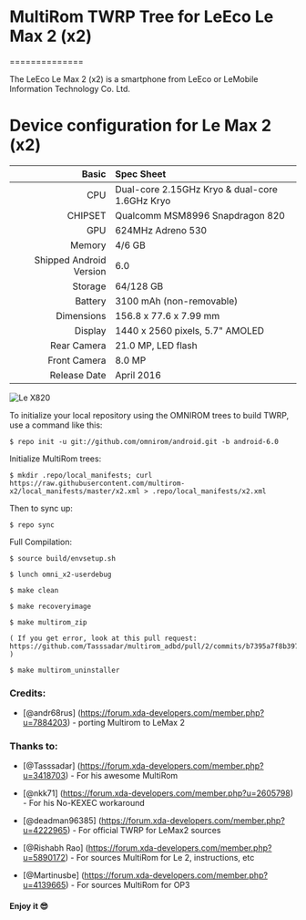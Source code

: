 # MultiRom TWRP Tree for LeEco Le Max 2 (x2)
==============

The LeEco Le Max 2 (x2) is a smartphone from LeEco or LeMobile Information Technology Co. Ltd.

Device configuration for Le Max 2 (x2)
=====================================

Basic   | Spec Sheet
-------:|:-------------------------
CPU     | Dual-core 2.15GHz Kryo & dual-core 1.6GHz Kryo
CHIPSET | Qualcomm MSM8996 Snapdragon 820
GPU     | 624MHz Adreno 530
Memory  | 4/6 GB
Shipped Android Version | 6.0
Storage | 64/128 GB
Battery | 3100 mAh (non-removable)
Dimensions | 156.8 x 77.6 x 7.99 mm
Display | 1440 x 2560 pixels, 5.7" AMOLED
Rear Camera  | 21.0 MP, LED flash
Front Camera | 8.0 MP
Release Date | April 2016

![Le X820](http://i.imgur.com/OP39Rqu.png "Le X820")

To initialize your local repository using the OMNIROM trees to build TWRP, use a command like this:

	$ repo init -u git://github.com/omnirom/android.git -b android-6.0

Initialize MultiRom trees:

	$ mkdir .repo/local_manifests; curl https://raw.githubusercontent.com/multirom-x2/local_manifests/master/x2.xml > .repo/local_manifests/x2.xml

Then to sync up:

	$ repo sync

Full Compilation:

	$ source build/envsetup.sh

	$ lunch omni_x2-userdebug
        
	$ make clean

	$ make recoveryimage
		
	$ make multirom_zip

	( If you get error, look at this pull request: https://github.com/Tasssadar/multirom_adbd/pull/2/commits/b7395a7f8b397e75024610e2f3c965bb90fbd2e7 )

	$ make multirom_uninstaller


### Credits:

* [@andr68rus] (https://forum.xda-developers.com/member.php?u=7884203) - porting Multirom to LeMax 2

### Thanks to:

* [@Tasssadar] (https://forum.xda-developers.com/member.php?u=3418703) - For his awesome MultiRom

* [@nkk71] (https://forum.xda-developers.com/member.php?u=2605798) - For his No-KEXEC workaround

* [@deadman96385] (https://forum.xda-developers.com/member.php?u=4222965) - For official TWRP for LeMax2 sources

* [@Rishabh Rao] (https://forum.xda-developers.com/member.php?u=5890172) - For sources MultiRom for Le 2, instructions, etc

* [@Martinusbe] (https://forum.xda-developers.com/member.php?u=4139665) - For sources MultiRom for OP3

#### Enjoy it :sunglasses:
